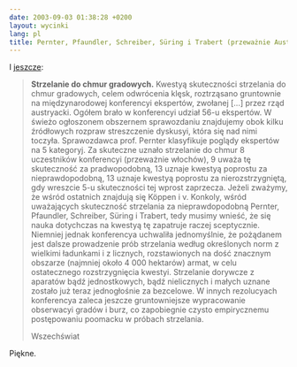 ```yaml
---
date: 2003-09-03 01:38:28 +0200
layout: wycinki
lang: pl
title: Pernter, Pfaundler, Schreiber, Süring i Trabert (przeważnie Austriacy)
---
```


I [jeszcze](/piszacy-wykonywa-ruchy 'poprzedni wycinek z cytatem ze „Wszechświata”'):

> **Strzelanie do chmur gradowych.** Kwestyą skuteczności strzelania do chmur gradowych, celem odwrócenia klęsk, roztrząsano gruntownie na międzynarodowej konferencyi ekspertów, zwołanej […] przez rząd austryacki. Ogółem brało w konferencyi udział 56-u ekspertów. W świeżo ogłoszonem obszernem sprawozdaniu znajdujemy obok kilku źródłowych rozpraw streszczenie dyskusyi, która się nad nimi toczyła. Sprawozdawca prof. Pernter klasyfikuje poglądy ekspertów na 5 kategoryj. Za skuteczne uznało strzelanie do chmur 8 uczestników konferencyi (przeważnie włochów), 9 uważa tę skuteczność za pradwopodobną, 13 uznaje kwestyą poprostu za nieprawdopodobną, 13 uznaje kwestyą poprostu za nierozstrzygniętą, gdy wreszcie 5-u skuteczności tej wprost zaprzecza. Jeżeli zważymy, że wśród ostatnich znajdują się Köppen i v. Konkoly, wśród uważających skuteczność strzelania za nieprawdopodobną Pernter, Pfaundler, Schreiber, Süring i Trabert, tedy musimy wnieść, że się nauka dotychczas na kwestyą tę zapatruje raczej sceptycznie. Niemniej jednak konferencya uchwaliła jednomyślnie, że pożądanem jest dalsze prowadzenie prób strzelania według określonych norm z wielkimi ładunkami i z licznych, rozstawionych na dość znacznym obszarze (najmniej około 4 000 hektarów) armat, w celu ostatecznego rozstrzygnięcia kwestyi. Strzelanie dorywcze z aparatów bądź jednostkowych, bądź nielicznych i małych uznane zostało już teraz jednogłośnie za bezcelowe. W innych rezolucyach konferencya zaleca jeszcze gruntowniejsze wypracowanie obserwacyi gradów i burz, co zapobiegnie czysto empirycznemu postępowaniu poomacku w próbach strzelania.
>
> Wszechświat

Piękne.
